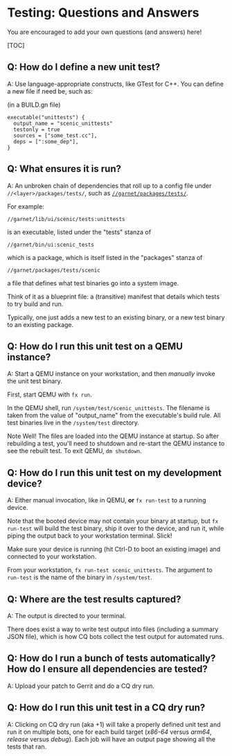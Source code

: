 # Testing: Questions and Answers

You are encouraged to add your own questions (and answers) here!

[TOC]

## Q: How do I define a new unit test?

A: Use language-appropriate constructs, like GTest for C++. You can define a new
file if need be, such as:

(in a BUILD.gn file)
```code
executable("unittests") {
  output_name = "scenic_unittests"
  testonly = true
  sources = ["some_test.cc"],
  deps = [":some_dep"],
}
```

## Q: What ensures it is run?

A: An unbroken chain of dependencies that roll up to a config file under
`//<layer>/packages/tests/`, such as
[`//garnet/packages/tests/`](https://fuchsia.googlesource.com/garnet/+/master/packages/tests/).

For example:

`//garnet/lib/ui/scenic/tests:unittests`

is an executable, listed under the "tests" stanza of

`//garnet/bin/ui:scenic_tests`

which is a package, which is itself listed in the "packages" stanza of

`//garnet/packages/tests/scenic`

a file that defines what test binaries go into a system image.

Think of it as a blueprint file: a (transitive) manifest that details which
tests to try build and run.

Typically, one just adds a new test to an existing binary, or a new test binary to an existing package.

## Q: How do I run this unit test on a QEMU instance?

A: Start a QEMU instance on your workstation, and then *manually* invoke the unit test binary.

First, start QEMU with `fx run`.

In the QEMU shell, run `/system/test/scenic_unittests`. The filename is taken
from the value of "output_name" from the executable's build rule. All test
binaries live in the `/system/test` directory.

Note Well! The files are loaded into the QEMU instance at startup. So after
rebuilding a test, you'll need to shutdown and re-start the QEMU instance to see
the rebuilt test. To exit QEMU, `dm shutdown`.

## Q: How do I run this unit test on my development device?

A: Either manual invocation, like in QEMU, **or** `fx run-test` to a running device.

Note that the booted device may not contain your binary at startup, but `fx
run-test` will build the test binary, ship it over to the device, and run it,
while piping the output back to your workstation terminal. Slick!

Make sure your device is running (hit Ctrl-D to boot an existing image) and
connected to your workstation.

From your workstation, `fx run-test scenic_unittests`. The argument to
`run-test` is the name of the binary in `/system/test`.

## Q: Where are the test results captured?

A: The output is directed to your terminal.

There does exist a way to write test output into files (including a summary JSON
file), which is how CQ bots collect the test output for automated runs.

## Q: How do I run a bunch of tests automatically? How do I ensure all dependencies are tested?

A: Upload your patch to Gerrit and do a CQ dry run.

## Q: How do I run this unit test in a CQ dry run?

A: Clicking on CQ dry run (aka +1) will take a properly defined unit test and
run it on multiple bots, one for each build target (*x86-64* versus *arm64*, *release*
versus *debug*). Each job will have an output page showing all the tests that
ran.
